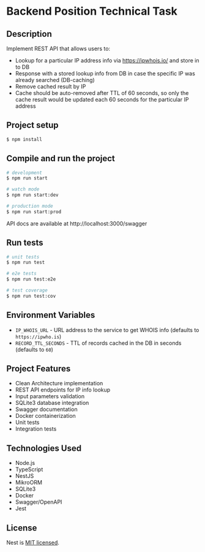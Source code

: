 # Backend Position Technical Task

## Description

Implement REST API that allows users to:

 - Lookup for a particular IP address info via https://ipwhois.io/ and store in to DB
 - Response with a stored lookup info from DB in case the specific IP was already searched (DB-caching)
 - Remove cached result by IP
 - Cache should be auto-removed after TTL of 60 seconds, so only the cache result would be updated each 60 seconds for the particular IP address

## Project setup

```bash
$ npm install
```

## Compile and run the project

```bash
# development
$ npm run start

# watch mode
$ npm run start:dev

# production mode
$ npm run start:prod
```

API docs are available at http://localhost:3000/swagger

## Run tests

```bash
# unit tests
$ npm run test

# e2e tests
$ npm run test:e2e

# test coverage
$ npm run test:cov
```

## Environment Variables

 - `IP_WHOIS_URL` - URL address to the service to get WHOIS info (defaults to `https://ipwho.is`)
 - `RECORD_TTL_SECONDS` - TTL of records cached in the DB in seconds (defaults to `60`) 

## Project Features

 - Clean Architecture implementation
 - REST API endpoints for IP info lookup
 - Input parameters validation
 - SQLite3 database integration
 - Swagger documentation
 - Docker containerization
 - Unit tests
 - Integration tests

## Technologies Used

 - Node.js
 - TypeScript
 - NestJS
 - MikroORM
 - SQLite3
 - Docker
 - Swagger/OpenAPI
 - Jest

## License

Nest is [MIT licensed](https://github.com/nestjs/nest/blob/master/LICENSE).
